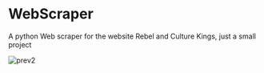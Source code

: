# WebScraper
A python Web scraper for the website Rebel and Culture Kings, just a small project

![prev2](https://user-images.githubusercontent.com/132581952/236407050-d98410da-9b07-44f5-be95-61ac1e57fc63.png)

